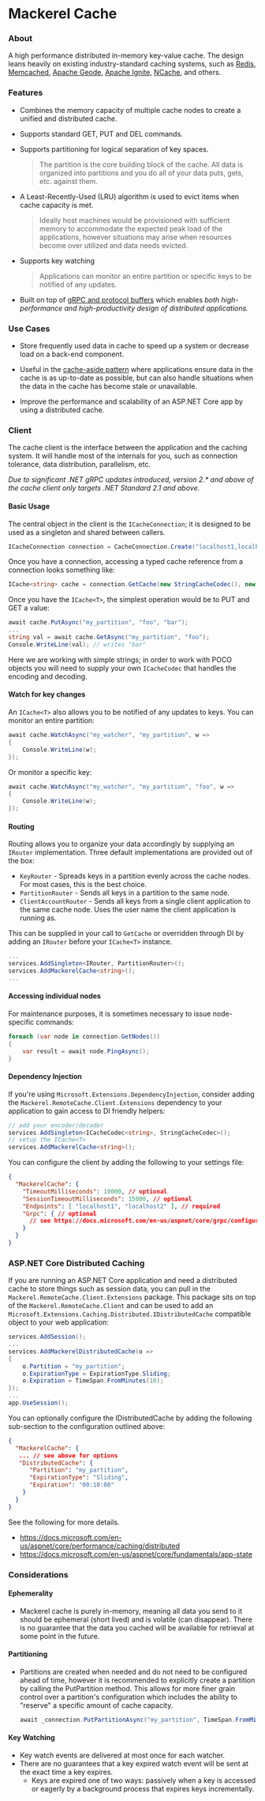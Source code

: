 # Mackerel Cache

### About

A high performance distributed in-memory key-value cache. The design leans heavily on existing industry-standard caching systems, such as [Redis](https://redis.io/), [Memcached](https://memcached.org/), [Apache Geode](https://github.com/apache/geode), [Apache Ignite](https://ignite.apache.org/), [NCache](http://www.alachisoft.com/ncache/), and others.

### Features

* Combines the memory capacity of multiple cache nodes to create a unified and distributed cache.

* Supports standard GET, PUT and DEL commands.

* Supports partitioning for logical separation of key spaces.
    > The partition is the core building block of the cache. All data is organized into partitions and you do all of your data puts, gets, etc. against them.

* A Least-Recently-Used (LRU) algorithm is used to evict items when cache capacity is met. 
    > Ideally host machines would be provisioned with sufficient memory to accommodate the expected peak load of the applications, however situations may arise when resources become over utilized and data needs evicted. 

* Supports key watching
    > Applications can monitor an entire partition or specific keys to be notified of any updates.

* Built on top of [gRPC and protocol buffers](https://grpc.io/) which enables _both high-performance and high-productivity design of distributed applications._ 

### Use Cases

* Store frequently used data in cache to speed up a system or decrease load on a back-end component.

* Useful in the [cache-aside pattern](https://docs.microsoft.com/en-us/azure/architecture/patterns/cache-aside) where applications ensure data in the cache is as up-to-date as possible, but can also handle situations when the data in the cache has become stale or unavailable. 

* Improve the performance and scalability of an ASP.NET Core app by using a distributed cache.


### Client

The cache client is the interface between the application and the caching system. It will handle most of the internals for you, such as connection tolerance, data distribution, parallelism, etc.

_Due to significant .NET gRPC updates introduced, version 2.* and above of the cache client only targets .NET Standard 2.1 and above._

#### Basic Usage

The central object in the client is the `ICacheConnection`; it is designed to be used as a singleton and shared between callers. 

```csharp
ICacheConnection connection = CacheConnection.Create("localhost1,localhost2") 
```

Once you have a connection, accessing a typed cache reference from a connection looks something like:

```csharp
ICache<string> cache = connection.GetCache(new StringCacheCodec(), new ConsistentHashFunction(connection), new KeyRouter());
```

Once you have the `ICache<T>`, the simplest operation would be to PUT and GET a value:

```csharp
await cache.PutAsync("my_partition", "foo", "bar");
...
string val = await cache.GetAsync("my_partition", "foo");
Console.WriteLine(val); // writes "bar"
``` 

Here we are working with simple strings; in order to work with POCO objects you will need to supply your own `ICacheCodec` that handles the encoding and decoding. 

#### Watch for key changes

An `ICache<T>` also allows you to be notified of any updates to keys. You can monitor an entire partition:

```csharp
await cache.WatchAsync("my_watcher", "my_partition", w =>
{
    Console.WriteLine(w);
});
```

Or monitor a specific key:

```csharp
await cache.WatchAsync("my_watcher", "my_partition", "foo", w =>
{
    Console.WriteLine(w);
});
```

#### Routing

Routing allows you to organize your data accordingly by supplying an `IRouter` implementation. Three default implementations are provided out of the box:
* `KeyRouter` - Spreads keys in a partition evenly across the cache nodes. For most cases, this is the best choice.
* `PartitionRouter` - Sends all keys in a partition to the same node.
* `ClientAccountRouter` - Sends all keys from a single client application to the same cache node. Uses the user name the client application is running as.

This can be supplied in your call to `GetCache` or overridden through DI by adding an `IRouter` before your `ICache<T>` instance.

```csharp
...
services.AddSingleton<IRouter, PartitionRouter>();
services.AddMackerelCache<string>();
...
```

#### Accessing individual nodes

For maintenance purposes, it is sometimes necessary to issue node-specific commands:

```csharp
foreach (var node in connection.GetNodes())
{
    var result = await node.PingAsync();
}
```

#### Dependency Injection

If you're using `Microsoft.Extensions.DependencyInjection`, consider adding the `Mackerel.RemoteCache.Client.Extensions` dependency to your application to gain access to DI friendly helpers:

```csharp
// add your encoder/decoder
services.AddSingleton<ICacheCodec<string>, StringCacheCodec>();
// setup the ICache<T>
services.AddMackerelCache<string>();
```

You can configure the client by adding the following to your settings file:
```json
{
  "MackerelCache": {
    "TimeoutMilliseconds": 10000, // optional
    "SessionTimeoutMilliseconds": 15000, // optional
    "Endpoints": [ "localhost1", "localhost2" ], // required
    "Grpc": { // optional
      // see https://docs.microsoft.com/en-us/aspnet/core/grpc/configuration
    }
  }
}
```

### ASP.NET Core Distributed Caching

If you are running an ASP.NET Core application and need a distributed cache to store things such as session data, you can pull in the `Mackerel.RemoteCache.Client.Extensions` package.
This package sits on top of the `Mackerel.RemoteCache.Client` and can be used to add an `Microsoft.Extensions.Caching.Distributed.IDistributedCache` compatible object to your web application:

```csharp
services.AddSession();
...
services.AddMackerelDistributedCache(o =>
{
    o.Partition = "my_partition";
    o.ExpirationType = ExpirationType.Sliding;
    o.Expiration = TimeSpan.FromMinutes(10);
});
...
app.UseSession();
```

You can optionally configure the IDistributedCache by adding the following sub-section to the configuration outlined above:
```json
{
  "MackerelCache": {
   ... // see above for options
   "DistributedCache": {
      "Partition": "my_partition",
      "ExpirationType": "Sliding",
      "Expiration": "00:10:00"
    }
  }
}
```

See the following for more details.
* https://docs.microsoft.com/en-us/aspnet/core/performance/caching/distributed 
* https://docs.microsoft.com/en-us/aspnet/core/fundamentals/app-state


### Considerations

#### Ephemerality
* Mackerel cache is purely in-memory, meaning all data you send to it should be ephemeral (short lived) and is volatile (can disappear). There is no guarantee that the data you cached will be available for retrieval at some point in the future.

#### Partitioning
* Partitions are created when needed and do not need to be configured ahead of time, however it is recommended to explicitly create a partition by calling the PutPartition method. This allows for more finer grain control over a partition's configuration which includes the ability to "reserve" a specific amount of cache capacity.
  ```csharp
  await _connection.PutPartitionAsync("my_partition", TimeSpan.FromMinutes(10), ExpirationType.Absolute, true, EvictionPolicy.Lru, 1048576);
  ``` 

#### Key Watching
* Key watch events are delivered at most once for each watcher. 
* There are no guarantees that a key expired watch event will be sent at the exact time a key expires.
    * Keys are expired one of two ways: passively when a key is accessed or eagerly by a background process that expires keys incrementally.